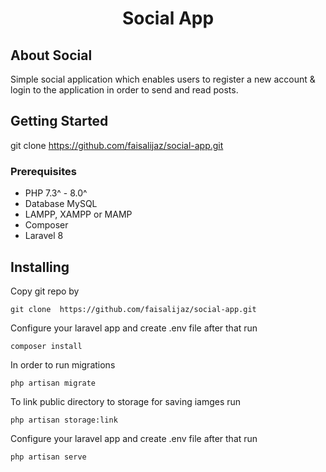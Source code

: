 <p align="center">
<h1 align="center">Social App </h1></p>

## About Social
Simple social application which enables users to register a new account & login to the application in order to send and read posts.


## Getting Started

git clone https://github.com/faisalijaz/social-app.git

### Prerequisites

- PHP 7.3^ - 8.0^
- Database MySQL
- LAMPP, XAMPP or MAMP
- Composer
- Laravel 8

## Installing

Copy git repo by

```git clone  https://github.com/faisalijaz/social-app.git```

Configure your laravel app and create .env file after that run

```composer install```

In order to run migrations

```php artisan migrate```


To link public directory to storage for saving iamges run

```php artisan storage:link```

Configure your laravel app and create .env file after that run

```php artisan serve```
